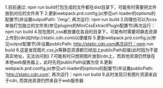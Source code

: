 1.目前通过: npm run build打包生成的文件都在dist目录下，可能有时需要把文件放到对应的文件夹下
2.更新webpack.prd.config.js(参见url-loader的options的配置节)并设置outputPath: '/img/', 再次运行: npm run build
3.同理也可以为css单独打包独立的文件夹(参见plugins的MiniCssExtractPlugin配置节)再次运行：npm run build
4.现在图片,css都放置在各自的目录下，可能有时需要将静态资源上传到cdn(如http://static.cdn.com)以便缓存
5.更新webpack.prd.config.js(参见output配置节)并设置publicPath: http://static.cdn.com再次运行：npm run build
6.这是发现图片,css,js等静态资源都已经加上publicPath前缀(此时因为不是真实地址，无法访问到)
7.可能有时只想把图片放到cdn上，而其他资源仍然放在本地web服务器上，此时先将publicPath设置为空
8.更新webpack.prd.config.js(参见url-loader的options的配置节)并设置publicPath: 'http://static.cdn.com', 再次运行：npm run build
9.此时发现只有图片资源来自于cdn, 而其他资源仍然来自于web服务器
